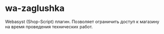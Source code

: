 # wa-zaglushka
Webasyst (Shop-Script) плагин. Позволяет ограничить доступ к магазину на время проведения технических работ. 
